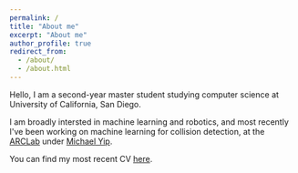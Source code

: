 ```yaml
---
permalink: /
title: "About me"
excerpt: "About me"
author_profile: true
redirect_from: 
  - /about/
  - /about.html
---
```


Hello, I am a second-year master student studying computer science at University of California, San Diego. 

I am broadly intersted in machine learning and robotics, and most recently I've been working on machine learning for collision detection, at the [ARCLab](https://sites.google.com/site/ucsdarclab/) under [Michael Yip](https://sites.google.com/site/mikeyip1/).

You can find my most recent CV [here](https://jamesdi1993.github.io/files/CV_DiYubai_19_09_2019.pdf).
